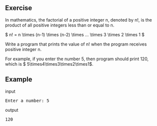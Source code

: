 ## Exercise

In mathematics, the factorial of a positive integer n, denoted by n!, is the product of all positive integers less than or equal to n.

$ n! = n \times (n-1) \times (n-2) \times ... \times 3 \times 2 \times 1 $

Write a program that prints the value of n! when the program receives positive integer n. 

For example, if you enter the number 5, then program should print 120, which is $ 5\times4\times3\times2\times1$.

## Example
input
<pre>
Enter a number: 5
</pre>
output
<pre>
120
</pre>